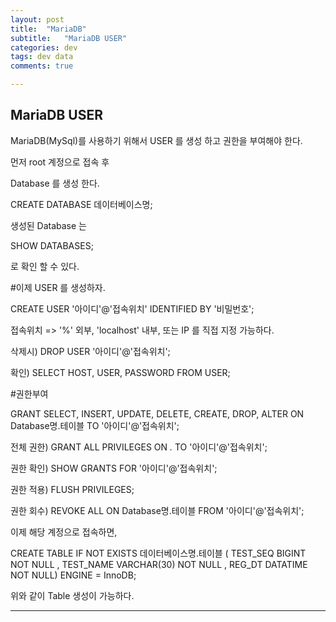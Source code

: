 ```yaml
---
layout: post
title:  "MariaDB"
subtitle:   "MariaDB USER"
categories: dev
tags: dev data
comments: true

---
```


## MariaDB USER

MariaDB(MySql)를 사용하기 위해서 USER 를 생성 하고 권한을 부여해야 한다. 

먼저 root 계정으로 접속 후

Database 를 생성 한다. 

CREATE DATABASE 데이터베이스명;

생성된 Database 는 

SHOW DATABASES; 

로 확인 할 수 있다. 

#이제 USER 를 생성하자. 

CREATE USER '아이디'@'접속위치' IDENTIFIED BY '비밀번호';

접속위치 => '%' 외부, 'localhost' 내부, 또는 IP 를 직접 지정 가능하다. 

삭제시)
DROP USER '아이디'@'접속위치';

확인)
SELECT HOST, USER, PASSWORD FROM USER;

#권한부여

GRANT SELECT, INSERT, UPDATE, DELETE, CREATE, DROP, ALTER ON Database명.테이블 TO '아이디'@'접속위치';

전체 권한)
GRANT ALL PRIVILEGES ON *.* TO '아이디'@'접속위치'; 

권한 확인)
SHOW GRANTS FOR '아이디'@'접속위치';

권한 적용)
FLUSH PRIVILEGES;

권한 회수)
REVOKE ALL ON Database명.테이블 FROM '아이디'@'접속위치';


이제 해당 계정으로 접속하면, 

CREATE TABLE IF NOT EXISTS 데이터베이스명.테이블 (
	TEST_SEQ		BIGINT		NOT NULL
	, TEST_NAME		VARCHAR(30) NOT NULL
	, REG_DT		DATATIME	NOT NULL)
ENGINE = InnoDB;

위와 같이 Table 생성이 가능하다. 

---

